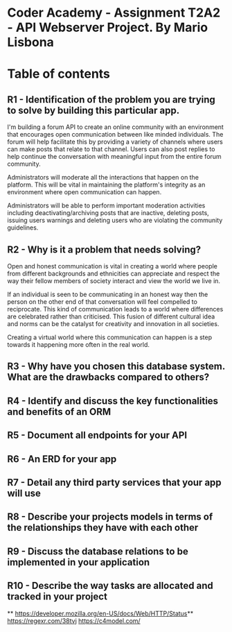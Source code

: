 # **Coder Academy - Assignment T2A2 - API Webserver Project. By Mario Lisbona**

# **Table of contents**

## **R1 - Identification of the problem you are trying to solve by building this particular app.**

I'm building a forum API to create an online community with an environment that encourages open communication between like minded individuals. The forum will help facilitate this by providing a variety of channels where users can make posts that relate to that channel. Users can also post replies to help continue the conversation with meaningful input from the entire forum community.


Administrators will moderate all the interactions that happen on the platform. This will be vital in maintaining the platform's integrity as an environment where open communication can happen.


Administrators will be able to perform important moderation activities including deactivating/archiving posts that are inactive, deleting posts, issuing users warnings and deleting users who are violating the community guidelines.


## **R2 - Why is it a problem that needs solving?**

Open and honest communication is vital in creating a world where people from different backgrounds and ethnicities can appreciate and respect the way their fellow members of society interact and view the world we live in.

If an individual is seen to be communicating in an honest way then the person on the other end of that conversation will feel compelled to reciprocate. This kind of communication leads to a world where differences are celebrated rather than criticised. This fusion of different cultural idea and norms can be the catalyst for creativity and innovation in all societies.

Creating a virtual world where this communication can happen is a step towards it happening more often in the real world.

## **R3 - Why have you chosen this database system. What are the drawbacks compared to others?**

## **R4 - Identify and discuss the key functionalities and benefits of an ORM**

## **R5 - Document all endpoints for your API**

## **R6 - An ERD for your app**

## **R7 - Detail any third party services that your app will use**

## **R8 - Describe your projects models in terms of the relationships they have with each other**

## **R9 - Discuss the database relations to be implemented in your application**

## **R10 - Describe the way tasks are allocated and tracked in your project**





** https://developer.mozilla.org/en-US/docs/Web/HTTP/Status**
https://regexr.com/38tvj
https://c4model.com/
